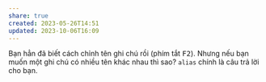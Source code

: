```yaml
---
share: true
created: 2023-05-26T14:51
updated: 2023-10-06T16:09
---
```

Bạn hẳn đã biết cách chỉnh tên ghi chú rồi (phím tắt <kbd>F2</kbd>). Nhưng nếu bạn muốn một ghi chú có nhiều tên khác nhau thì sao? `alias` chính là câu trả lời cho bạn.
